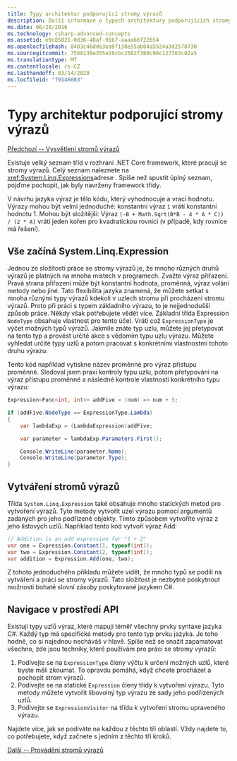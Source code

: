 ```yaml
---
title: Typy architektur podporující stromy výrazů
description: Další informace o typech architektury podporujících stromy výrazů, vytváření stromů výrazů a technikách pro práci s rozhraními API stromu výrazů.
ms.date: 06/20/2016
ms.technology: csharp-advanced-concepts
ms.assetid: e9c85021-0d36-48af-91b7-aaaa66f22654
ms.openlocfilehash: 8483c46dde3ea97138e55ab84a5924a3d2578730
ms.sourcegitcommit: 7588136e355e10cbc2582f389c90c127363c02a5
ms.translationtype: MT
ms.contentlocale: cs-CZ
ms.lasthandoff: 03/14/2020
ms.locfileid: "79146083"
---
```

# <a name="framework-types-supporting-expression-trees"></a>Typy architektur podporující stromy výrazů

[Předchozí -- Vysvětlení stromů výrazů](expression-trees-explained.md)

Existuje velký seznam tříd v rozhraní .NET Core framework, které pracují se stromy výrazů.
Celý seznam naleznete na <xref:System.Linq.Expressions>adrese .
Spíše než spustit úplný seznam, pojďme pochopit, jak byly navrženy framework třídy.

V návrhu jazyka výraz je tělo kódu, který vyhodnocuje a vrací hodnotu. Výrazy mohou být velmi jednoduché: konstantní výraz `1` vrátí konstantní hodnotu 1. Mohou být složitější: Výraz `(-B + Math.Sqrt(B*B - 4 * A * C)) / (2 * A)` vrátí jeden kořen pro kvadratickou rovnici (v případě, kdy rovnice má řešení).  

## <a name="it-all-starts-with-systemlinqexpression"></a>Vše začíná System.Linq.Expression

Jednou ze složitostí práce se stromy výrazů je, že mnoho různých druhů výrazů je platných na mnoha místech v programech. Zvažte výraz přiřazení. Pravá strana přiřazení může být konstantní hodnota, proměnná, výraz volání metody nebo jiné. Tato flexibilita jazyka znamená, že můžete setkat s mnoha různými typy výrazů kdekoli v uzlech stromu při procházení stromu výrazů. Proto při práci s typem základního výrazu, to je nejjednodušší způsob práce. Někdy však potřebujete vědět více.
Základní třída Expression `NodeType` obsahuje vlastnost pro tento účel.
Vrátí což `ExpressionType` je výčet možných typů výrazů.
Jakmile znáte typ uzlu, můžete jej přetypovat na tento typ a provést určité akce s vědomím typu uzlu výrazu. Můžete vyhledat určité typy uzlů a potom pracovat s konkrétními vlastnostmi tohoto druhu výrazu.

Tento kód například vytiskne název proměnné pro výraz přístupu proměnné. Sledoval jsem praxi kontroly typu uzlu, potom přetypování na výraz přístupu proměnné a následné kontrole vlastností konkrétního typu výrazu:

```csharp
Expression<Func<int, int>> addFive = (num) => num + 5;

if (addFive.NodeType == ExpressionType.Lambda)
{
    var lambdaExp = (LambdaExpression)addFive;

    var parameter = lambdaExp.Parameters.First();

    Console.WriteLine(parameter.Name);
    Console.WriteLine(parameter.Type);
}
```

## <a name="creating-expression-trees"></a>Vytváření stromů výrazů

Třída `System.Linq.Expression` také obsahuje mnoho statických metod pro vytvoření výrazů. Tyto metody vytvořit uzel výrazu pomocí argumentů zadaných pro jeho podřízené objekty. Tímto způsobem vytvoříte výraz z jeho listových uzlů. Například tento kód vytvoří výraz Add:

```csharp
// Addition is an add expression for "1 + 2"
var one = Expression.Constant(1, typeof(int));
var two = Expression.Constant(2, typeof(int));
var addition = Expression.Add(one, two);
```

Z tohoto jednoduchého příkladu můžete vidět, že mnoho typů se podílí na vytváření a práci se stromy výrazů. Tato složitost je nezbytné poskytnout možnosti bohaté slovní zásoby poskytované jazykem C#.

## <a name="navigating-the-apis"></a>Navigace v prostředí API
Existují typy uzlů výraz, které mapují téměř všechny prvky syntaxe jazyka C#. Každý typ má specifické metody pro tento typ prvku jazyka. Je toho hodně, co si najednou necháváš v hlavě. Spíše než se snažit zapamatovat všechno, zde jsou techniky, které používám pro práci se stromy výrazů:

1. Podívejte se na `ExpressionType` členy výčtu k určení možných uzlů, které byste měli zkoumat. To opravdu pomáhá, když chcete procházet a pochopit strom výrazů.
2. Podívejte se na statické `Expression` členy třídy k vytvoření výrazu. Tyto metody můžete vytvořit libovolný typ výrazu ze sady jeho podřízených uzlů.
3. Podívejte se `ExpressionVisitor` na třídu k vytvoření stromu upraveného výrazu.

Najdete více, jak se podíváte na každou z těchto tří oblastí. Vždy najdete to, co potřebujete, když začnete s jedním z těchto tří kroků.

 [Další -- Provádění stromů výrazů](expression-trees-execution.md)
